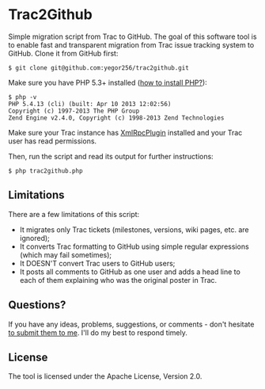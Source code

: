 # Trac2Github

Simple migration script from Trac to GitHub. The goal of this
software tool is to enable fast and transparent migration from
Trac issue tracking system to GitHub. Clone it from GitHub first:

```
$ git clone git@github.com:yegor256/trac2github.git
```

Make sure you have PHP 5.3+ installed
([how to install PHP?](http://php.net/manual/en/install.php)):

```
$ php -v
PHP 5.4.13 (cli) (built: Apr 10 2013 12:02:56)
Copyright (c) 1997-2013 The PHP Group
Zend Engine v2.4.0, Copyright (c) 1998-2013 Zend Technologies
```

Make sure your Trac instance has [XmlRpcPlugin](http://trac-hacks.org/wiki/XmlRpcPlugin)
installed and your Trac user has read permissions.

Then, run the script and read its output for further instructions:

```
$ php trac2github.php
```

## Limitations

There are a few limitations of this script:

 * It migrates only Trac tickets (milestones, versions, wiki pages, etc. are ignored);
 * It converts Trac formatting to GitHub using simple regular expressions (which may fail sometimes);
 * It DOESN'T convert Trac users to GitHub users;
 * It posts all comments to GitHub as one user and adds a head line
   to each of them explaining who was the original poster in Trac.

## Questions?

If you have any ideas, problems, suggestions, or comments - don't
hesitate [to submit them to me](https://github.com/yegor256/trac2github/issues).
I'll do my best to respond timely.

## License

The tool is licensed under the Apache License, Version 2.0.
